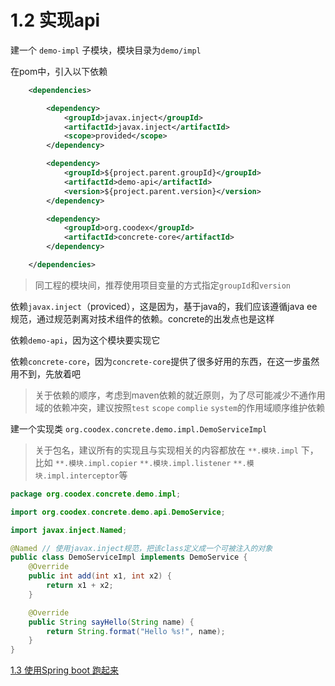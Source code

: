 # 1.2 实现api

建一个 `demo-impl` 子模块，模块目录为`demo/impl`

在pom中，引入以下依赖

```xml
    <dependencies>

        <dependency>
            <groupId>javax.inject</groupId>
            <artifactId>javax.inject</artifactId>
            <scope>provided</scope>
        </dependency>

        <dependency>
            <groupId>${project.parent.groupId}</groupId>
            <artifactId>demo-api</artifactId>
            <version>${project.parent.version}</version>
        </dependency>

        <dependency>
            <groupId>org.coodex</groupId>
            <artifactId>concrete-core</artifactId>
        </dependency>

    </dependencies>
```

> 同工程的模块间，推荐使用项目变量的方式指定`groupId`和`version`

依赖`javax.inject`（proviced），这是因为，基于java的，我们应该遵循java ee规范，通过规范剥离对技术组件的依赖。concrete的出发点也是这样 

依赖`demo-api`，因为这个模块要实现它

依赖`concrete-core`，因为`concrete-core`提供了很多好用的东西，在这一步虽然用不到，先放着吧

> 关于依赖的顺序，考虑到maven依赖的就近原则，为了尽可能减少不通作用域的依赖冲突，建议按照`test` `scope` `complie` `system`的作用域顺序维护依赖

建一个实现类 `org.coodex.concrete.demo.impl.DemoServiceImpl`

> 关于包名，建议所有的实现且与实现相关的内容都放在 `**.模块.impl` 下，比如 `**.模块.impl.copier` `**.模块.impl.listener` `**.模块.impl.interceptor`等

```java
package org.coodex.concrete.demo.impl;

import org.coodex.concrete.demo.api.DemoService;

import javax.inject.Named;

@Named // 使用javax.inject规范，把该class定义成一个可被注入的对象
public class DemoServiceImpl implements DemoService {
    @Override
    public int add(int x1, int x2) {
        return x1 + x2;
    }

    @Override
    public String sayHello(String name) {
        return String.format("Hello %s!", name);
    }
}
```

[1.3 使用Spring boot 跑起来](step1_3.md)